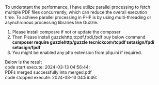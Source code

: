 To understant  the performance, i have utilize parallel processing to 
fetch multiple PDF files concurrently, which can reduce the overall execution time. To achieve parallel processing in PHP is by using multi-threading or asynchronous processing libraries like Guzzle.


1. Please install composre if not or update the composer
2. Then Please install guzzlehttp,tcpdf,fpdi,fpdf buy below command<br>
	<b>composer require guzzlehttp/guzzle tecnickcom/tcpdf setasign/fpdi setasign/fpdf </b>
3. You might be enabled any php extension from php.ini if required.

Below is the result <br>
code start execute: 2024-03-13 04:56:44:<br>
PDFs merged successfully into merged.pdf<br>
code stopped execute: 2024-03-13 04:56:46:<br>
